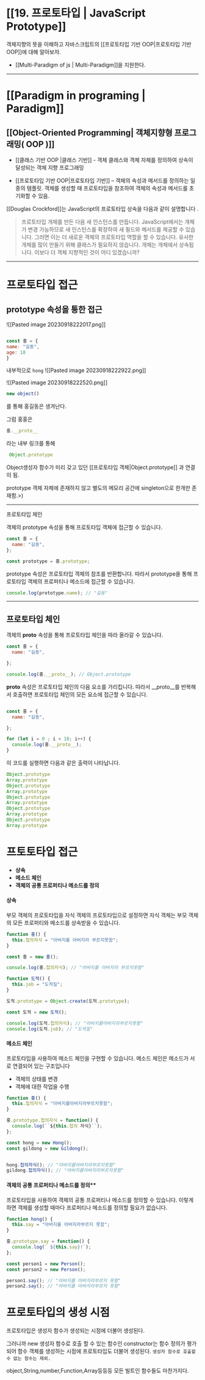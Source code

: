 # [[19. 프로토타입 | JavaScript Prototype]]
객체지향의 뜻을 이해하고 자바스크립트의 [[프로토타입 기반 OOP|프로토타입 기반 OOP]]에 대해 알아보자.


 - [[Multi-Paradigm of js | Multi-Paradigm]]을 지원한다.

---
# [[Paradigm in programing | Paradigm]]

## [[Object-Oriented Programming| 객체지향형 프로그래밍( OOP )]]

 - [[클래스 기반 OOP |클래스 기반]] - 객체 클래스와 객체 자체를 정의하여 상속이 달성되는 객체 지향 프로그래밍
 
 - [[프로토타입 기반 OOP|프로토타입 기반]] – 객체의 속성과 메서드를 정의하는 일종의 템플릿. 객체를 생성할 때 프로토타입을 참조하여 객체의 속성과 메서드를 초기화할 수 있음.




[[Douglas Crockford]]는 JavaScript의 프로토타입 상속을 다음과 같이 설명합니다 .

> 프로토타입 개체를 만든 다음 새 인스턴스를 만듭니다. JavaScript에서는 개체가 변경 가능하므로 새 인스턴스를 확장하여 새 필드와 메서드를 제공할 수 있습니다. 그러면 이는 더 새로운 객체의 프로토타입 역할을 할 수 있습니다. 유사한 개체를 많이 만들기 위해 클래스가 필요하지 않습니다. 개체는 개체에서 상속됩니다. 이보다 더 객체 지향적인 것이 어디 있겠습니까?


---

# 프로토타입 접근
## prototype 속성을 통한 접근

![[Pasted image 20230918222017.png]]

```js

const 홍 = {
name: "길동",
age: 18
}
```

내부적으로 `hong`
![[Pasted image 20230918222922.png]]

![[Pasted image 20230918222520.png]]
```js
new object()
```
를 통해 홍길동은 생겨난다.

그럼 홍홍은 

```js
홍.__proto__ 
```
라는 내부 링크를 통해 
```js
 Object.prototype
```
Object생성자 함수가 미리 갖고 있던  [[프로토타입 객체|Object.prototype]] 과 연결이 됨.


prototype 객체 자체에 존재하지 않고 별도의 메모리 공간에 singleton으로 한개만 존재함.>)

---




프로토타입 체인


객체의 prototype 속성을 통해 프로토타입 객체에 접근할 수 있습니다.

```JavaScript
const 홍 = {
  name: "길동",
};

const prototype = 홍.prototype;
```

prototype 속성은 프로토타입 객체의 참조를 반환합니다.
따라서 prototype을 통해 프로토타입 객체의 프로퍼티나 메소드에 접근할 수 있습니다.

```JavaScript
console.log(prototype.name); // "길동"

```

---

## 프로토타입 체인

객체의 __proto__ 속성을 통해 프로토타입 체인을 따라 올라갈 수 있습니다.

```js
const 홍 = {
  name: "길동",

};

console.log(홍.__proto__); // Object.prototype
```

__proto__ 속성은 프로토타입 체인의 다음 요소를 가리킵니다. 
따라서 __proto__를 반복해서 호출하면 프로토타입 체인의 모든 요소에 접근할 수 있습니다.

```js

const 홍 = {
  name: "길동",

};

for (let i = 0 ; i < 10; i++) {
  console.log(홍.__proto__);
}
```

이 코드를 실행하면 다음과 같은 출력이 나타납니다.

```js
Object.prototype
Array.prototype
Object.prototype
Array.prototype
Object.prototype
Array.prototype
Object.prototype
Array.prototype
Object.prototype
Array.prototype
```



# 프토토타입 접근



- **상속**
- **메소드 체인**
- **객체의 공통 프로퍼티나 메소드를 정의**



#### 상속
부모 객체의 프로토타입을 자식 객체의 프로토타입으로 설정하면 자식 객체는 부모 객체의 모든 프로퍼티와 메소드를 상속받을 수 있습니다.

```JavaScript
function 홍() {
  this.첩의자식 = "아버지를 아버지라 부르지못함";
}

const 홍 = new 홍();

console.log(홍.첩의자식); // "아버지를 아버지라 부르지못함"

function 도적() {
  this.job = "도적질";
}

도적.prototype = Object.create(도적.prototype);

const 도적 = new 도적();

console.log(도적.첩의자식); // "아버지를아버지라부르지못함"
console.log(도적.job); // "도적질"

```

#### 메소드 체인

프로토타입을 사용하여 메소드 체인을 구현할 수 있습니다. 
메소드 체인은 메소드가 서로 연결되어 있는 구조입니다


- 객체의 상태를 변경
- 객체에 대한 작업을 수행
```JavaScript
function 홍() {
  this.첩의자식 = "아버지를아버지라부르지못함";
}

홍.prototype.첩의자식 = function() {
  console.log(``${this.첩의 자식}``);
};

const hong = new Hong();
const gildong = new Gildong();


hong.첩의자식(); // "아버지를아버지라부르지못함"
gildong.첩의자식(); // "아버지를아버지라부르지못함"
```

#### 객체의 공통 프로퍼티나 메소드를 정의**

프로토타입을 사용하여 객체의 공통 프로퍼티나 메소드를 정의할 수 있습니다. 이렇게 하면 객체를 생성할 때마다 프로퍼티나 메소드를 정의할 필요가 없습니다.

```JavaScript
function hong() {
  this.say = "아버지를 아버지라부르지 못함";
}

홍.prototype.say = function() {
  console.log(` ${this.say}!`);
};

const person1 = new Person();
const person2 = new Person();

person1.say(); // "아버지를 아버지라부르지 못함"
person2.say(); // "아버지를 아버지라부르지 못함"
```


# 프로토타입의 생성 시점


프로토타입은 생성자 함수가 생성되는 시점에 더불어 생성된다.

그러니까 new 생성자 함수로 호출 할 수 있는 함수인 constructor는 함수 정의가 평가되어 함수 객체를 생성하는
시점에 프로토타입도 더불어 생성된다.
`생성자 함수로 호출할 수 없는 함수는 제외.`

object,String,number,Function,Array등등등 모든 빌트인 함수들도 마찬가지다.

#